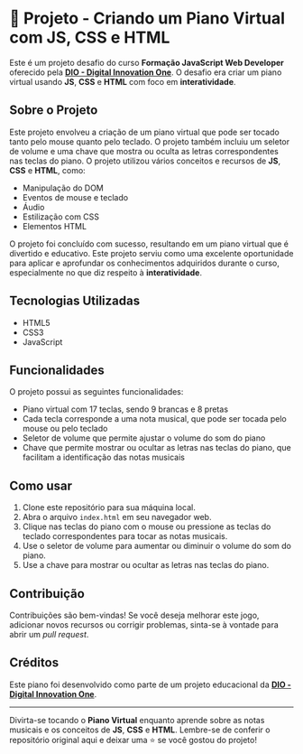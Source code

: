 # 🎹 Projeto - Criando um Piano Virtual com JS, CSS e HTML

Este é um projeto desafio do curso **Formação JavaScript Web Developer** oferecido pela **[DIO - Digital Innovation One](https://www.dio.me)**. O desafio era criar um piano virtual usando **JS**, **CSS** e **HTML** com foco em **interatividade**.

## Sobre o Projeto

Este projeto envolveu a criação de um piano virtual que pode ser tocado tanto pelo mouse quanto pelo teclado. O projeto também incluiu um seletor de volume e uma chave que mostra ou oculta as letras correspondentes nas teclas do piano. O projeto utilizou vários conceitos e recursos de **JS**, **CSS** e **HTML**, como:

- Manipulação do DOM
- Eventos de mouse e teclado
- Áudio
- Estilização com CSS
- Elementos HTML

O projeto foi concluído com sucesso, resultando em um piano virtual que é divertido e educativo. Este projeto serviu como uma excelente oportunidade para aplicar e aprofundar os conhecimentos adquiridos durante o curso, especialmente no que diz respeito à **interatividade**.

## Tecnologias Utilizadas

- HTML5
- CSS3
- JavaScript

## Funcionalidades

O projeto possui as seguintes funcionalidades:

- Piano virtual com 17 teclas, sendo 9 brancas e 8 pretas
- Cada tecla corresponde a uma nota musical, que pode ser tocada pelo mouse ou pelo teclado
- Seletor de volume que permite ajustar o volume do som do piano
- Chave que permite mostrar ou ocultar as letras nas teclas do piano, que facilitam a identificação das notas musicais

## Como usar

1. Clone este repositório para sua máquina local.
2. Abra o arquivo `index.html` em seu navegador web.
3. Clique nas teclas do piano com o mouse ou pressione as teclas do teclado correspondentes para tocar as notas musicais.
4. Use o seletor de volume para aumentar ou diminuir o volume do som do piano.
5. Use a chave para mostrar ou ocultar as letras nas teclas do piano.

## Contribuição

Contribuições são bem-vindas! Se você deseja melhorar este jogo, adicionar novos recursos ou corrigir problemas, sinta-se à vontade para abrir um _pull request_.

## Créditos

Este piano foi desenvolvido como parte de um projeto educacional da **[DIO - Digital Innovation One](https://www.dio.me)**.

---

Divirta-se tocando o **Piano Virtual** enquanto aprende sobre as notas musicais e os conceitos de **JS**, **CSS** e **HTML**. Lembre-se de conferir o repositório original aqui e deixar uma ⭐️ se você gostou do projeto!
